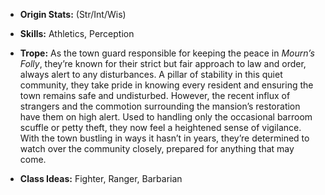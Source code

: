 - **Origin Stats:** (Str/Int/Wis)
    
- **Skills:** Athletics, Perception
    
- **Trope:** As the town guard responsible for keeping the peace in _Mourn’s Folly_, they’re known for their strict but fair approach to law and order, always alert to any disturbances. A pillar of stability in this quiet community, they take pride in knowing every resident and ensuring the town remains safe and undisturbed. However, the recent influx of strangers and the commotion surrounding the mansion’s restoration have them on high alert. Used to handling only the occasional barroom scuffle or petty theft, they now feel a heightened sense of vigilance. With the town bustling in ways it hasn’t in years, they’re determined to watch over the community closely, prepared for anything that may come.
    
- **Class Ideas:** Fighter, Ranger, Barbarian